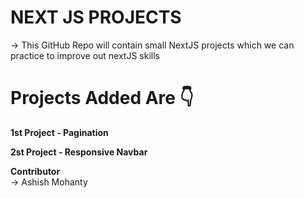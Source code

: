 # NEXT JS PROJECTS

-> This GitHub Repo will contain small NextJS projects which we can practice to improve out nextJS skills

# Projects Added Are 👇

<b>1st Project - Pagination</b>

<b>2st Project - Responsive Navbar</b>

<b>Contributor</b> <br>
-> Ashish Mohanty
